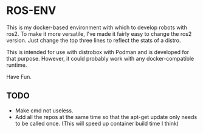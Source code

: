 # ROS-ENV

This is my docker-based environment with which to develop robots with ros2. 
To make it more versatile, I've made it fairly easy to change the ros2 version. 
Just change the top three lines to reflect the stats of a distro.

This is intended for use with distrobox with Podman and is developed for that purpose.
However, it could probably work with any docker-compatible runtime.

Have Fun.

## TODO
- Make cmd not useless.
- Add all the repos at the same time so that the apt-get update only needs to be called once. (This will speed up container build time I think)
